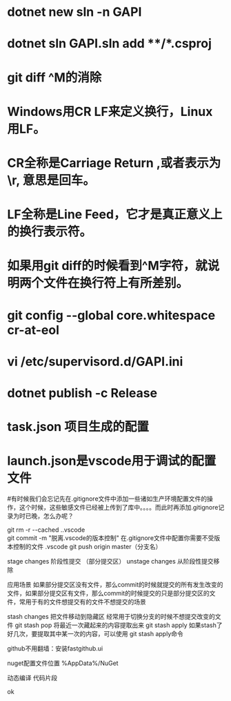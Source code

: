 # dotnet  new  sln  -n  GAPI
#   dotnet sln   GAPI.sln    add   **/*.csproj

#   git diff ^M的消除 
# Windows用CR LF来定义换行，Linux用LF。
# CR全称是Carriage Return ,或者表示为\r, 意思是回车。
# LF全称是Line Feed，它才是真正意义上的换行表示符。
# 如果用git diff的时候看到^M字符，就说明两个文件在换行符上有所差别。
# git config --global core.whitespace cr-at-eol    

# vi  /etc/supervisord.d/GAPI.ini 


# dotnet publish -c Release



# task.json 项目生成的配置
# launch.json是vscode用于调试的配置文件




#有时候我们会忘记先在.gitignore文件中添加一些诸如生产环境配置文件的操作，这个时候，这些敏感文件已经被上传到了库中。。。。而此时再添加.gitignore记录为时已晚，怎么办呢？

git rm -r --cached .\.vscode\
git commit -m "脱离.vscode的版本控制"
在.gitignore文件中配置你需要不受版本控制的文件 .vscode
git push origin master（分支名）



stage changes  阶段性提交  （部分提交区）
unstage changes 从阶段性提交移除

应用场景 如果部分提交区没有文件，那么commit的时候就提交的所有发生改变的文件，如果部分提交区有文件，那么commit的时候提交的只是部分提交区的文件，常用于有的文件想提交有的文件不想提交的场景


stash  changes  把文件移动到隐藏区  经常用于切换分支的时候不想提交改变的文件
git stash pop   将最近一次藏起来的内容提取出来
git stash apply 如果stash了好几次，要提取其中某一次的内容，可以使用 git stash apply命令



github不用翻墙：安装fastgithub.ui




nuget配置文件位置 %AppData%/NuGet  





动态编译
代码片段

ok




